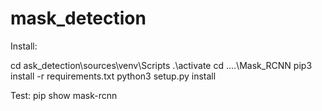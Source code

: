 # mask_detection
Install:

cd ask_detection\sources\venv\Scripts
.\activate
cd ..\..\Mask_RCNN
pip3 install -r requirements.txt
python3 setup.py install

Test:
pip show mask-rcnn
